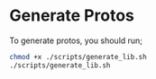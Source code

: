 # Generate Protos

To generate protos, you should run;

```sh
chmod +x ./scripts/generate_lib.sh
./scripts/generate_lib.sh
```